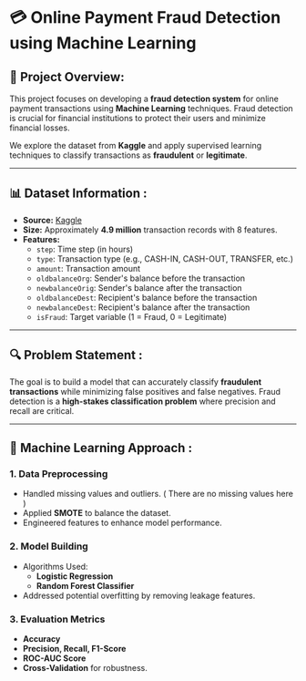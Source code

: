 # 💳 Online Payment Fraud Detection using Machine Learning

## 📁 Project Overview:
This project focuses on developing a **fraud detection system** for online payment transactions using **Machine Learning** techniques. Fraud detection is crucial for financial institutions to protect their users and minimize financial losses.

We explore the dataset from **Kaggle** and apply supervised learning techniques to classify transactions as **fraudulent** or **legitimate**.

---

## 📊 Dataset Information :
- **Source:** [Kaggle](https://www.kaggle.com/datasets)  
- **Size:** Approximately **4.9 million** transaction records with 8 features.
- **Features:**
  - `step`: Time step (in hours)
  - `type`: Transaction type (e.g., CASH-IN, CASH-OUT, TRANSFER, etc.)
  - `amount`: Transaction amount
  - `oldbalanceOrg`: Sender's balance before the transaction
  - `newbalanceOrig`: Sender's balance after the transaction
  - `oldbalanceDest`: Recipient's balance before the transaction
  - `newbalanceDest`: Recipient's balance after the transaction
  - `isFraud`: Target variable (1 = Fraud, 0 = Legitimate)

---

## 🔍 Problem Statement :
The goal is to build a model that can accurately classify **fraudulent transactions** while minimizing false positives and false negatives. Fraud detection is a **high-stakes classification problem** where precision and recall are critical.

---

## 🧠 Machine Learning Approach :
### 1. Data Preprocessing
- Handled missing values and outliers. ( There are no missing values here )
- Applied **SMOTE** to balance the dataset.
- Engineered features to enhance model performance.

### 2. Model Building
- Algorithms Used:
  - **Logistic Regression**
  - **Random Forest Classifier**
- Addressed potential overfitting by removing leakage features.

### 3. Evaluation Metrics
- **Accuracy**
- **Precision, Recall, F1-Score**
- **ROC-AUC Score**
- **Cross-Validation** for robustness.

